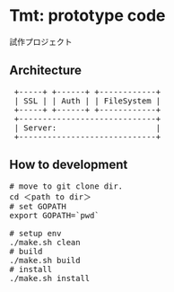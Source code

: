 Tmt: prototype code
========================

試作プロジェクト

Architecture
-------------------

<pre>
 +-----+ +------+ +------------+
 | SSL | | Auth | | FileSystem |
 +-----+ +------+ +------------+
 +-----------------------------+
 | Server:                     |
 +-----------------------------+
</pre>


How to development
----------------------

<pre>
# move to git clone dir.
cd ＜path to dir＞
# set GOPATH
export GOPATH=`pwd`

# setup env
./make.sh clean
# build
./make.sh build
# install
./make.sh install
</pre>
